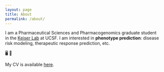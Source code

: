 ```yaml
---
layout: page
title: About
permalink: /about/
---
```


I am a Pharmaceutical Sciences and Pharmacogenomics graduate student in the [Keiser Lab](https://www.keiserlab.org/) at UCSF. I am interested in **phenotype prediction**: disease risk modeling, therapeutic response prediction, etc. 

:desktop_computer: :test_tube:

My CV is available [here](../docs/cv.pdf).